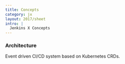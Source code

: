 ```yaml
---
title: Concepts
category: jx
layout: 2017/sheet
intro: |
  Jenkins X Concepts
---
```


### Architecture

Event driven CI/CD system based on Kubernetes CRDs.
